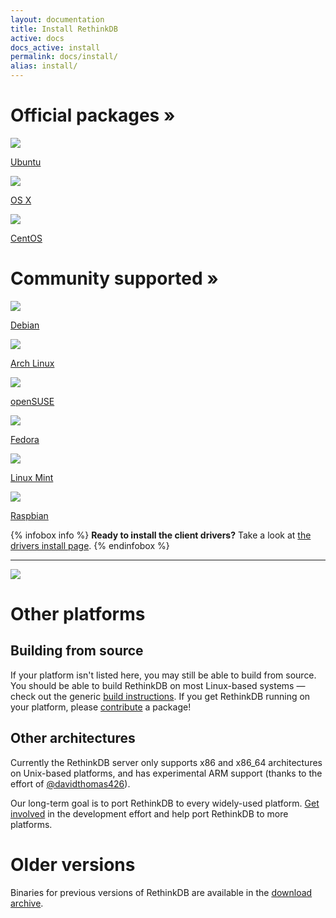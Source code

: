 ```yaml
---
layout: documentation
title: Install RethinkDB
active: docs
docs_active: install
permalink: docs/install/
alias: install/
---
```

<div class="icon-box-category">
    <h1>Official packages &raquo;</h1>
    <a class="icon-box install-platform" href="ubuntu/">
        <img src="/assets/images/docs/install-platforms/ubuntu.png" />
        <p class="name">Ubuntu</p>
    </a>
    <a class="icon-box install-platform" href="osx/">
        <img src="/assets/images/docs/install-platforms/osx.png" />
        <p class="name">OS X</p>
    </a>
    <a class="icon-box install-platform" href="centos/">
        <img src="/assets/images/docs/install-platforms/centos.png" />
        <p class="name">CentOS</p>
    </a>
</div>

<div class="icon-box-category">
    <h1>Community supported &raquo;</h1>
    <a class="mini icon-box install-platform" href="debian/">
        <img src="/assets/images/docs/install-platforms/debian.png" />
        <p class="name">Debian</p>
    </a>
    <a class="mini icon-box install-platform" href="arch/">
        <img src="/assets/images/docs/install-platforms/arch.png" />
        <p class="name">Arch Linux</p>
    </a>
    <a class="mini icon-box install-platform" href="opensuse/">
        <img src="/assets/images/docs/install-platforms/opensuse.png" />
        <p class="name">openSUSE</p>
    </a>
    <a class="mini icon-box install-platform" href="fedora/">
        <img src="/assets/images/docs/install-platforms/fedora.png" />
        <p class="name">Fedora</p>
    </a>
    <!--
    <a class="mini icon-box install-platform" href="gentoo/">
        <img src="/assets/images/docs/install-platforms/gentoo.png" />
        <p class="name">Gentoo</p>
    </a>
    -->
    <a class="mini icon-box install-platform" href="mint/">
        <img src="/assets/images/docs/install-platforms/mint.png" />
        <p class="name">Linux Mint</p>
    </a>
    <a class="mini icon-box install-platform" href="raspbian/">
        <img src="/assets/images/docs/install-platforms/raspbian.png" />
        <p class="name">Raspbian</p>
    </a>
</div>

{% infobox info %}
<strong>Ready to install the client drivers?</strong> Take a look at [the drivers install page](/docs/install-drivers/).
{% endinfobox %}

- - -

<img src="/assets/images/docs/api_illustrations/install.png" class="api_command_illustration" />

# Other platforms #

## Building from source ##

If your platform isn't listed here, you may still be able to build
from source. You should be able to build RethinkDB on most Linux-based
systems &mdash; check out the generic <a href="/docs/build">build
instructions</a>. If you get RethinkDB running on your platform,
please <a href="/community">contribute</a> a package!

<!--
## FreeBSD ##
Thanks to the efforts of [@hungte] (https://github.com/hungte), RethinkDB has
[experimental FreeBSD
support](https://github.com/rethinkdb/rethinkdb/pull/688). Please help improve
RethinkDB on FreeBSD by testing the build!
-->

## Other architectures ##

Currently the RethinkDB server only supports x86 and x86\_64 architectures on
Unix-based platforms, and has experimental ARM support (thanks to the effort of
[@davidthomas426](http://github.com/davidthomas426)).

Our long-term goal is to port RethinkDB to every widely-used platform. [Get
involved](/community/) in the development effort and help port RethinkDB to
more platforms.

# Older versions #

Binaries for previous versions of RethinkDB are available in the [download archive](http://download.rethinkdb.com).
